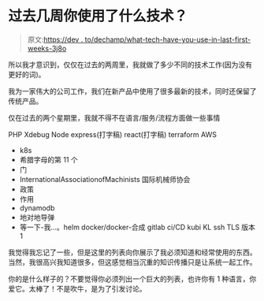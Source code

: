 # 过去几周你使用了什么技术？

> 原文:[https://dev . to/dechamp/what-tech-have-you-use-in-last-first-weeks-3j8o](https://dev.to/dechamp/what-tech-have-you-used-in-the-last-few-weeks-3j8o)

所以我才意识到，仅仅在过去的两周里，我就做了多少不同的技术工作(因为没有更好的词)。

我为一家伟大的公司工作，我们在新产品中使用了很多最新的技术，同时还保留了传统产品。

仅在过去的两个星期里，我就不得不在语言/服务/流程方面做一些事情

PHP
Xdebug
Node
express(打字稿)
react(打字稿)
terraform
AWS

*   k8s
*   希腊字母的第 11 个
*   门
*   InternationalAssociationofMachinists 国际机械师协会
*   政策
*   作用
*   dynamodb
*   地对地导弹
*   等一下-我...。helm docker/docker-合成 gitlab ci/CD kubi KL ssh TLS 版本 1

我觉得我忘记了一些，但是这里的列表向你展示了我必须知道和经常使用的东西。当然，我很高兴我知道很多，但这感觉相当沉重的知识传播只是让系统一起工作。

你的是什么样子的？不要觉得你必须列出一个巨大的列表，也许你有 1 种语言，你爱它。太棒了！不是吹牛，是为了引发讨论。